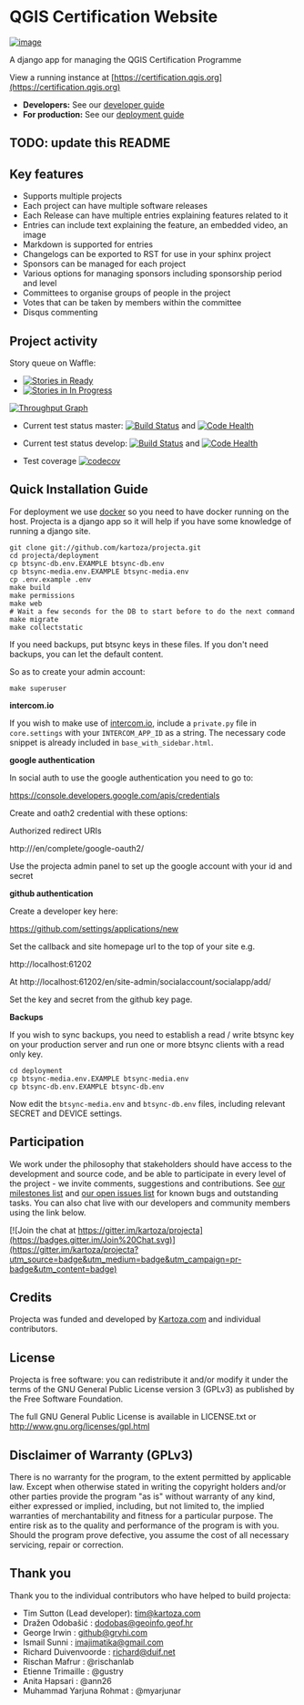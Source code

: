 # QGIS Certification Website

[![image](https://github.com/user-attachments/assets/88e08b1f-2dd1-4311-9ebf-9b3ef91b64dc)](https://certification.qgis.org)


A django app for managing the QGIS Certification Programme

View a running instance at [https://certification.qgis.org](https://certification.qgis.org)

* **Developers:** See our [developer guide](README-dev.md)
* **For production:** See our [deployment guide](README-docker.md)

## TODO: update this README

## Key features

* Supports multiple projects
* Each project can have multiple software releases
* Each Release can have multiple entries explaining features related to it
* Entries can include text explaining the feature, an embedded video, an image
* Markdown is supported for entries
* Changelogs can be exported to RST for use in your sphinx project
* Sponsors can be managed for each project
* Various options for managing sponsors including sponsorship period and level
* Committees to organise groups of people in the project
* Votes that can be taken by members within the committee
* Disqus commenting


## Project activity

Story queue on Waffle:

* [![Stories in Ready](https://badge.waffle.io/kartoza/prj.app.svg?label=ready&title=Ready)](http://waffle.io/kartoza/prj.app) 
* [![Stories in In Progress](https://badge.waffle.io/kartoza/prj.app.svg?label=in%20progress&title=In%20Progress)](http://waffle.io/kartoza/prj.app)

[![Throughput Graph](https://graphs.waffle.io/kartoza/prj.app/throughput.svg)](https://waffle.io/kartoza/prj.app/metrics)

* Current test status master: [![Build Status](https://travis-ci.org/kartoza/prj.app.svg?branch=master)](https://travis-ci.org/kartoza/prj.app) and
[![Code Health](https://landscape.io/github/kartoza/prj.app/master/landscape.svg?style=flat)](https://landscape.io/github/kartoza/prj.app/master)

* Current test status develop: [![Build Status](https://travis-ci.org/kartoza/prj.app.svg?branch=develop)](https://travis-ci.org/kartoza/prj.app) and
[![Code Health](https://landscape.io/github/kartoza/prj.app/develop/landscape.svg?style=flat)](https://landscape.io/github/kartoza/prj.app/develop)

* Test coverage [![codecov](https://codecov.io/gh/kartoza/prj.app/branch/develop/graph/badge.svg)](https://codecov.io/gh/kartoza/prj.app)



## Quick Installation Guide

For deployment we use [docker](http://docker.com) so you need to have docker 
running on the host. Projecta is a django app so it will help if you have
some knowledge of running a django site.

```
git clone git://github.com/kartoza/projecta.git
cd projecta/deployment
cp btsync-db.env.EXAMPLE btsync-db.env
cp btsync-media.env.EXAMPLE btsync-media.env
cp .env.example .env
make build
make permissions
make web
# Wait a few seconds for the DB to start before to do the next command
make migrate
make collectstatic
```

If you need backups, put btsync keys in these files. If you don't need backups, 
you can let the default content.

So as to create your admin account:
```
make superuser
```

**intercom.io**

If you wish to make use of [intercom.io](https://www.intercom.io), include a
`private.py` file in `core.settings` with your `INTERCOM_APP_ID` as a string.
The necessary code snippet is already included in `base_with_sidebar.html`.

**google authentication**

In social auth to use the google authentication you need to go to:

https://console.developers.google.com/apis/credentials

Create and oath2 credential with these options:

Authorized redirect URIs

http://<your domain>/en/complete/google-oauth2/

Use the projecta admin panel to set up the google account with your id and
secret

**github authentication**

Create a developer key here:

https://github.com/settings/applications/new

Set the callback and site homepage url to the top of your site e.g.

http://localhost:61202

At http://localhost:61202/en/site-admin/socialaccount/socialapp/add/

Set the key and secret from the github key page.

**Backups**

If you wish to sync backups, you need to establish a read / write btsync 
key on your production server and run one or more btsync clients 
with a read only key.

```
cd deployment
cp btsync-media.env.EXAMPLE btsync-media.env
cp btsync-db.env.EXAMPLE btsync-db.env
```

Now edit the ``btsync-media.env`` and ``btsync-db.env`` files, including 
relevant SECRET and DEVICE settings.

## Participation


We work under the philosophy that stakeholders should have access to the
development and source code, and be able to participate in every level of the 
project - we invite comments, suggestions and contributions.  See
[our milestones list](https://github.com/kartoza/projecta/milestones) and
[our open issues list](https://github.com/kartoza/projecta/issues?page=1&state=open)
for known bugs and outstanding tasks. You can also chat live with our developers
and community members using the link below.

[![Join the chat at https://gitter.im/kartoza/projecta](https://badges.gitter.im/Join%20Chat.svg)](https://gitter.im/kartoza/projecta?utm_source=badge&utm_medium=badge&utm_campaign=pr-badge&utm_content=badge)



## Credits

Projecta was funded and developed by [Kartoza.com](http://kartoza.com) and 
individual contributors.

## License

Projecta is free software: you can redistribute it and/or modify it
under the terms of the GNU General Public License version 3 (GPLv3) as
published by the Free Software Foundation.

The full GNU General Public License is available in LICENSE.txt or
http://www.gnu.org/licenses/gpl.html


## Disclaimer of Warranty (GPLv3)

There is no warranty for the program, to the extent permitted by
applicable law. Except when otherwise stated in writing the copyright
holders and/or other parties provide the program "as is" without warranty
of any kind, either expressed or implied, including, but not limited to,
the implied warranties of merchantability and fitness for a particular
purpose. The entire risk as to the quality and performance of the program
is with you. Should the program prove defective, you assume the cost of
all necessary servicing, repair or correction.

## Thank you

Thank you to the individual contributors who have helped to build projecta:

* Tim Sutton (Lead developer): tim@kartoza.com
* Dražen Odobašić : dodobas@geoinfo.geof.hr
* George Irwin : github@grvhi.com
* Ismail Sunni : imajimatika@gmail.com
* Richard Duivenvoorde : richard@duif.net
* Rischan Mafrur : @rischanlab
* Etienne Trimaille : @gustry
* Anita Hapsari : @ann26
* Muhammad Yarjuna Rohmat : @myarjunar

